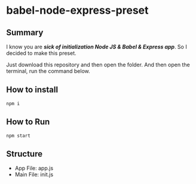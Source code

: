 # babel-node-express-preset

## Summary

I know you are **_sick of initialization Node JS & Babel & Express app_**. So I decided to make this preset.

Just download this repository and then open the folder. And then open the terminal, run the command below.

## How to install

```console
npm i
```

## How to Run

```console
npm start
```

## Structure

- App File: app.js
- Main File: init.js
